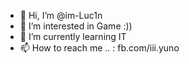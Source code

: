 - 👋 Hi, I’m @im-Luc1n
- 👀 I’m interested in Game :))
- 🌱 I’m currently learning IT
- 📫 How to reach me .. : fb.com/iii.yuno

<!---
im-Luc1n/im-Luc1n is a ✨ special ✨ repository because its `README.md` (this file) appears on your GitHub profile.
You can click the Preview link to take a look at your changes.
--->
